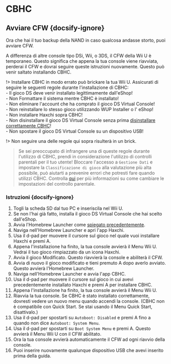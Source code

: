 # CBHC

## Avviare CFW {docsify-ignore}

Ora che hai il tuo backup della NAND in caso qualcosa andasse storto, puoi avviare CFW.

A differenza di altre console tipo DSi, Wii, o 3DS, il CFW della Wii U è temporaneo. Questo significa che appena la tua console viene riavviata, perderai il CFW e dovrai seguire queste istruzioni nuovamente. Questo può venir saltato installando CBHC.

!> Installare CBHC in modo errato può brickare la tua Wii U. Assicurati di seguire le seguenti regole durante l'installazione di CBHC: <br>- Il gioco DS deve venir installato legittimamente dall'eShop! <br>- Non Formattare il sistema mentre CBHC è installato! <br>- Non eliminare l'account che ha comprato il gioco DS Virtual Console! <br>- Non reinstallare lo stesso gioco utilizzando WUP Installer o l' eShop! <br>- Non installare Haxchi sopra CBHC! <br>- Non disinstallare il gioco DS Virtual Console senza prima [disinstallare correttamente CBHC](../uninstall-cbhc)! <br>- Non spostare il gioco DS Virtual Console su un dispositivo USB!

!> Non seguire una delle regole qui sopra risulterà in un brick.

> Se sei preoccupato di infrangere una di queste regole durante l'utilizzo di CBHC, prendi in considerazione l'utilizzo di controlli parentali per il tuo utente! Bloccare l'accesso a `Gestione Dati` e impostare la `Classificazione di gioco` alla valutazione più alta possibile, può aiutarti a prevenire errori che potresti fare quando utilizzi CBHC. Controlla [qui](https://en-americas-support.nintendo.com/app/answers/detail/a_id/1081/~/how-to-change-parental-controls) per più informazioni su come cambiare le impostazioni del controllo parentale.

### Istruzioni {docsify-ignore}

1. Togli la scheda SD dal tuo PC e inseriscila nel Wii U.
1. Se non l'hai già fatto, installa il gioco DS Virtual Console che hai scelto dall'eShop.
1. Avvia l'Homebrew Launcher come [spiegato precedentemente](browser-exploit).
1. Naviga nell'Homebrew Launcher e apri l'app Haxchi.
1. Usa il d-pad per muovere il cursore sul gioco nel quale vuoi installare Haxchi e premi A.
1. Appena l'installazione ha finito, la tua console avvierà il Menu Wii U. Vedrai il tuo gioco rimpiazzato da un icona Haxchi.
1. Avvia il gioco Modificato. Questo riavvierà la console e abiliterà il CFW.
1. Avvia di nuovo il gioco modificato e tieni premuto A dopo averlo avviato. Questo avvierà l'Homebrew Launcher.
1. Naviga nell'Homebrew Launcher e avvia l'app CBHC.
1. Usa il d-pad per muovere il cursore sul gioco in cui avevi precedentemente installato Haxchi e premi A per installare CBHC.
1. Appena l'installazione ha finito, la tua console avvierà il Menu Wii U.
1. Riavvia la tua console. Se CBHC è stato installato correttamente, dovresti vedere un nuovo menu quando accendi la console. (CBHC non è compatibile con Quick Start. Se stai usando il Menu Quick Start, disattivalo.)
1. Usa il d-pad per spostarti su `Autoboot: Disabled` e premi A fino a quando non dice `Autoboot: System Menu`.
1. Usa il d-pad per spostarti su `Boot System Menu` e premi A. Questo avvierà il Menu Wii U con il CFW abilitato.
1. Ora la tua console avvierà automaticamente il CFW ad ogni riavvio della console.
1. Puoi inserire nuovamente qualunque dispositivo USB che avevi inserito prima della guida.